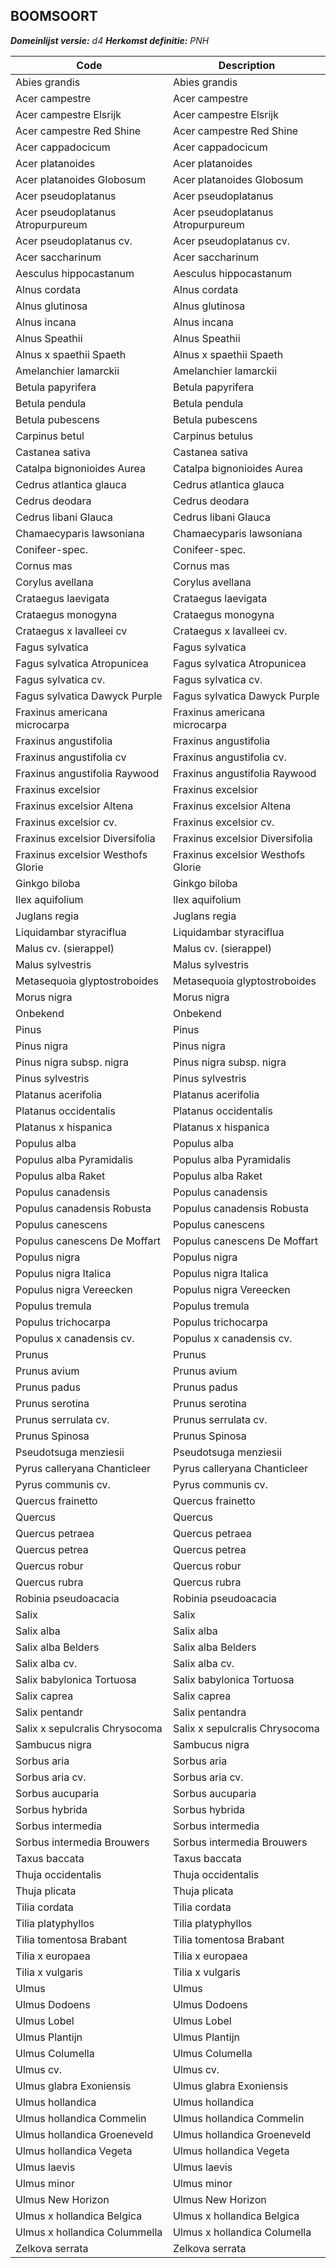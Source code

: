 ## BOOMSOORT

*__Domeinlijst versie:__ d4*
*__Herkomst definitie:__ PNH*

|__Code__ |__Description__	|
|	---	|	---	|
| Abies grandis | Abies grandis |
| Acer campestre | Acer campestre |
| Acer campestre Elsrijk | Acer campestre Elsrijk |
| Acer campestre Red Shine | Acer campestre Red Shine |
| Acer cappadocicum | Acer cappadocicum |
| Acer platanoides | Acer platanoides |
| Acer platanoides Globosum | Acer platanoides Globosum |
| Acer pseudoplatanus | Acer pseudoplatanus |
| Acer pseudoplatanus Atropurpureum | Acer pseudoplatanus Atropurpureum |
| Acer pseudoplatanus cv. | Acer pseudoplatanus cv. |
| Acer saccharinum | Acer saccharinum |
| Aesculus hippocastanum | Aesculus hippocastanum |
| Alnus cordata | Alnus cordata |
| Alnus glutinosa | Alnus glutinosa |
| Alnus incana | Alnus incana |
| Alnus Speathii | Alnus Speathii |
| Alnus x spaethii Spaeth | Alnus x spaethii Spaeth |
| Amelanchier lamarckii | Amelanchier lamarckii |
| Betula papyrifera | Betula papyrifera |
| Betula pendula | Betula pendula |
| Betula pubescens | Betula pubescens |
| Carpinus betul | Carpinus betulus |
| Castanea sativa | Castanea sativa |
| Catalpa bignonioides Aurea | Catalpa bignonioides Aurea |
| Cedrus atlantica glauca | Cedrus atlantica glauca |
| Cedrus deodara | Cedrus deodara |
| Cedrus libani Glauca | Cedrus libani Glauca |
| Chamaecyparis lawsoniana | Chamaecyparis lawsoniana |
| Conifeer-spec. | Conifeer-spec. |
| Cornus mas | Cornus mas |
| Corylus avellana | Corylus avellana |
| Crataegus laevigata | Crataegus laevigata |
| Crataegus monogyna | Crataegus monogyna |
| Crataegus x lavalleei cv | Crataegus x lavalleei cv. |
| Fagus sylvatica | Fagus sylvatica |
| Fagus sylvatica Atropunicea | Fagus sylvatica Atropunicea |
| Fagus sylvatica cv. | Fagus sylvatica cv. |
| Fagus sylvatica Dawyck Purple | Fagus sylvatica Dawyck Purple |
| Fraxinus americana microcarpa | Fraxinus americana microcarpa |
| Fraxinus angustifolia | Fraxinus angustifolia |
| Fraxinus angustifolia cv | Fraxinus angustifolia cv. |
| Fraxinus angustifolia Raywood | Fraxinus angustifolia Raywood |
| Fraxinus excelsior | Fraxinus excelsior |
| Fraxinus excelsior Altena | Fraxinus excelsior Altena |
| Fraxinus excelsior cv. | Fraxinus excelsior cv. |
| Fraxinus excelsior Diversifolia | Fraxinus excelsior Diversifolia |
| Fraxinus excelsior Westhofs Glorie | Fraxinus excelsior Westhofs Glorie |
| Ginkgo biloba | Ginkgo biloba |
| Ilex aquifolium | Ilex aquifolium |
| Juglans regia | Juglans regia |
| Liquidambar styraciflua | Liquidambar styraciflua |
| Malus cv. (sierappel) | Malus cv. (sierappel) |
| Malus sylvestris | Malus sylvestris |
| Metasequoia glyptostroboides | Metasequoia glyptostroboides |
| Morus nigra | Morus nigra |
| Onbekend | Onbekend |
| Pinus | Pinus |
| Pinus nigra | Pinus nigra |
| Pinus nigra subsp. nigra | Pinus nigra subsp. nigra |
| Pinus sylvestris | Pinus sylvestris |
| Platanus acerifolia | Platanus acerifolia |
| Platanus occidentalis | Platanus occidentalis |
| Platanus x hispanica | Platanus x hispanica |
| Populus alba | Populus alba |
| Populus alba Pyramidalis | Populus alba Pyramidalis |
| Populus alba Raket | Populus alba Raket |
| Populus canadensis | Populus canadensis |
| Populus canadensis Robusta | Populus canadensis Robusta |
| Populus canescens | Populus canescens |
| Populus canescens De Moffart | Populus canescens De Moffart |
| Populus nigra | Populus nigra |
| Populus nigra Italica | Populus nigra Italica |
| Populus nigra Vereecken | Populus nigra Vereecken |
| Populus tremula | Populus tremula |
| Populus trichocarpa | Populus trichocarpa |
| Populus x canadensis cv. | Populus x canadensis cv. |
| Prunus | Prunus |
| Prunus avium | Prunus avium |
| Prunus padus | Prunus padus |
| Prunus serotina | Prunus serotina |
| Prunus serrulata cv. | Prunus serrulata cv. |
| Prunus Spinosa | Prunus Spinosa |
| Pseudotsuga menziesii | Pseudotsuga menziesii |
| Pyrus calleryana Chanticleer | Pyrus calleryana Chanticleer |
| Pyrus communis cv. | Pyrus communis cv. |
| Quercus frainetto | Quercus frainetto |
| Quercus | Quercus |
| Quercus petraea | Quercus petraea |
| Quercus petrea | Quercus petrea |
| Quercus robur | Quercus robur |
| Quercus rubra | Quercus rubra |
| Robinia pseudoacacia | Robinia pseudoacacia |
| Salix | Salix |
| Salix alba | Salix alba |
| Salix alba Belders | Salix alba Belders |
| Salix alba cv. | Salix alba cv. |
| Salix babylonica Tortuosa | Salix babylonica Tortuosa |
| Salix caprea | Salix caprea |
| Salix pentandr | Salix pentandra |
| Salix x sepulcralis Chrysocoma | Salix x sepulcralis Chrysocoma |
| Sambucus nigra | Sambucus nigra |
| Sorbus aria | Sorbus aria |
| Sorbus aria cv. | Sorbus aria cv. |
| Sorbus aucuparia | Sorbus aucuparia |
| Sorbus hybrida | Sorbus hybrida |
| Sorbus intermedia | Sorbus intermedia |
| Sorbus intermedia Brouwers | Sorbus intermedia Brouwers |
| Taxus baccata | Taxus baccata |
| Thuja occidentalis | Thuja occidentalis |
| Thuja plicata | Thuja plicata |
| Tilia cordata | Tilia cordata |
| Tilia platyphyllos | Tilia platyphyllos |
| Tilia tomentosa Brabant | Tilia tomentosa Brabant |
| Tilia x europaea | Tilia x europaea |
| Tilia x vulgaris | Tilia x vulgaris |
| Ulmus | Ulmus |
| Ulmus Dodoens | Ulmus Dodoens |
| Ulmus Lobel | Ulmus Lobel |
| Ulmus Plantijn | Ulmus Plantijn |
| Ulmus Columella | Ulmus Columella |
| Ulmus cv. | Ulmus cv. |
| Ulmus glabra Exoniensis | Ulmus glabra Exoniensis |
| Ulmus hollandica | Ulmus hollandica |
| Ulmus hollandica Commelin | Ulmus hollandica Commelin |
| Ulmus hollandica Groeneveld | Ulmus hollandica Groeneveld |
| Ulmus hollandica Vegeta | Ulmus hollandica Vegeta |
| Ulmus laevis | Ulmus laevis |
| Ulmus minor | Ulmus minor |
| Ulmus New Horizon | Ulmus New Horizon |
| Ulmus x hollandica Belgica | Ulmus x hollandica Belgica |
| Ulmus x hollandica Colummella | Ulmus x hollandica Columella |
| Zelkova serrata | Zelkova serrata |
